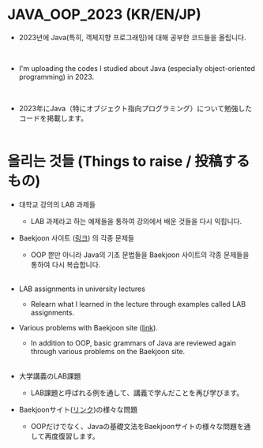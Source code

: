 # JAVA_OOP_2023 <b>(KR/EN/JP)</b>
- 2023년에 Java(특히, 객체지향 프로그래밍)에 대해 공부한 코드들을 올립니다.  
<br>   

- I'm uploading the codes I studied about Java (especially object-oriented programming) in 2023.   
<br> 

- 2023年にJava（特にオブジェクト指向プログラミング）について勉強したコードを掲載します。
<br><br>


# 올리는 것들 (Things to raise / 投稿するもの)
- 대학교 강의의 LAB 과제들
  - LAB 과제라고 하는 예제들을 통하여 강의에서 배운 것들을 다시 익힙니다. 
- Baekjoon 사이트 ([링크](https://www.acmicpc.net/)) 의 각종 문제들
  - OOP 뿐만 아니라 Java의 기초 문법들을 Baekjoon 사이트의 각종 문제들을 통하여 다시 복습합니다. 
<br><br>

- LAB assignments in university lectures
  - Relearn what I learned in the lecture through examples called LAB assignments.
- Various problems with Baekjoon site ([link](https://www.acmicpc.net/)). 
  - In addition to OOP, basic grammars of Java are reviewed again through various problems on the Baekjoon site.
<br><br>

- 大学講義のLAB課題
  - LAB課題と呼ばれる例を通して、講義で学んだことを再び学びます。
- Baekjoonサイト([リンク](https://www.acmicpc.net/))の様々な問題
  - OOPだけでなく、Javaの基礎文法をBaekjoonサイトの様々な問題を通して再度復習します。  
 
